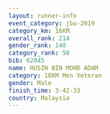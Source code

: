 ```yaml
---
layout: runner-info 
event_category: jbu-2019 
category_km: 16KM  
overall_rank: 214
gender_rank: 140
category_rank: 50
bib: 62045
name: HUSIN BIN MOHD ADAM
category: 16KM Men Veteran
gender: Male
finish_time: 3-42-33
country: Malaysia
---
```


